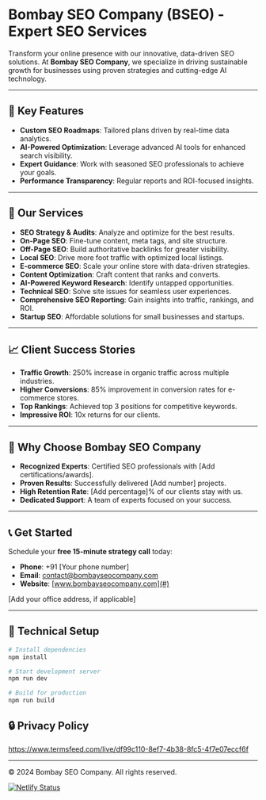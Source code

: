 # Bombay SEO Company (BSEO) - Expert SEO Services

Transform your online presence with our innovative, data-driven SEO solutions. At **Bombay SEO Company**, we specialize in driving sustainable growth for businesses using proven strategies and cutting-edge AI technology.

---

## 🚀 Key Features

- **Custom SEO Roadmaps**: Tailored plans driven by real-time data analytics.
- **AI-Powered Optimization**: Leverage advanced AI tools for enhanced search visibility.
- **Expert Guidance**: Work with seasoned SEO professionals to achieve your goals.
- **Performance Transparency**: Regular reports and ROI-focused insights.

---

## 🎯 Our Services

- **SEO Strategy & Audits**: Analyze and optimize for the best results.
- **On-Page SEO**: Fine-tune content, meta tags, and site structure.
- **Off-Page SEO**: Build authoritative backlinks for greater visibility.
- **Local SEO**: Drive more foot traffic with optimized local listings.
- **E-commerce SEO**: Scale your online store with data-driven strategies.
- **Content Optimization**: Craft content that ranks and converts.
- **AI-Powered Keyword Research**: Identify untapped opportunities.
- **Technical SEO**: Solve site issues for seamless user experiences.
- **Comprehensive SEO Reporting**: Gain insights into traffic, rankings, and ROI.
- **Startup SEO**: Affordable solutions for small businesses and startups.

---

## 📈 Client Success Stories

- **Traffic Growth**: 250% increase in organic traffic across multiple industries.
- **Higher Conversions**: 85% improvement in conversion rates for e-commerce stores.
- **Top Rankings**: Achieved top 3 positions for competitive keywords.
- **Impressive ROI**: 10x returns for our clients.

---

## 🤝 Why Choose Bombay SEO Company

- **Recognized Experts**: Certified SEO professionals with [Add certifications/awards].
- **Proven Results**: Successfully delivered [Add number] projects.
- **High Retention Rate**: [Add percentage]% of our clients stay with us.
- **Dedicated Support**: A team of experts focused on your success.

---

## 📞 Get Started

Schedule your **free 15-minute strategy call** today:

- **Phone**: +91 [Your phone number]
- **Email**: contact@bombayseocompany.com
- **Website**: [www.bombayseocompany.com](#)

[Add your office address, if applicable]

---

## 🔧 Technical Setup

```bash
# Install dependencies
npm install

# Start development server
npm run dev

# Build for production
npm run build
```


## 🔒 Privacy Policy

https://www.termsfeed.com/live/df99c110-8ef7-4b38-8fc5-4f7e07eccf6f

---

© 2024 Bombay SEO Company. All rights reserved.

[![Netlify Status](https://api.netlify.com/api/v1/badges/de164579-b98b-4bc8-aa30-293c93968c9e/deploy-status)](https://app.netlify.com/sites/bombayseocompany/deploys)
